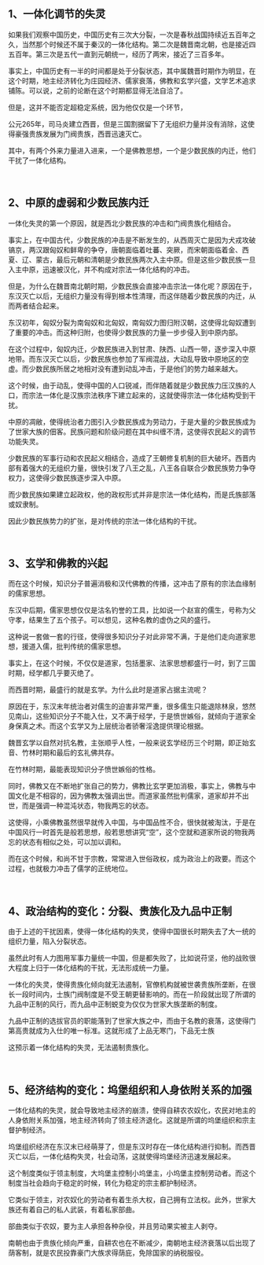 <h2>1、一体化调节的失灵</h2><p>如果我们观察中国历史，中国历史有三次大分裂，一次是春秋战国持续近五百年之久，当然那个时候还不属于秦汉的一体化结构。第二次是魏晋南北朝，也是接近四五百年。第三次是五代一直到元朝统一，经历了两宋，接近了三百多年。</p><p>事实上，中国历史有一半的时间都是处于分裂状态，其中属魏晋时期作为明显，在这个时期，地主经济转化为庄园经济、儒家衰落，佛教和玄学兴盛，文学艺术追求铺陈。可以说，之前的论断在这个时期都显得无法自洽了。</p><p>但是，这并不能否定超稳定系统，因为他仅仅是一个环节，</p><p>公元265年，司马炎建立西晋，但是三国割据留下了无组织力量并没有消除，这使得豪强贵族发展为门阀贵族，西晋迅速灭亡。</p><p>其中，有两个外来力量进入进来，一个是佛教思想，一个是少数民族的内迁，他们干扰了一体化结构。</p><p class="ztext-empty-paragraph"><br/></p><h2>2、中原的虚弱和少数民族内迁</h2><p>一体化失灵的第一个原因，就是西北少数民族的冲击和门阀贵族化相结合。</p><p>事实上，在中国古代，少数民族的冲击是不断发生的，从西周灭亡是因为犬戎攻破镐京，两汉跟匈奴和鲜卑的争夺，唐朝面临着吐蕃、突厥，而宋朝面临着金、西夏、辽、蒙古，最后元朝和清朝是少数民族两次入主中原。但是这些少数民族一旦入主中原，迅速被汉化，并不构成对宗法一体化结构的冲击。</p><p>但是，为什么在魏晋南北朝时期，少数民族会直接冲击宗法一体化呢？原因在于，东汉灭亡以后，无组织力量没有得到根本性清理，而这伴随着少数民族的内迁，从而两者结合起来。</p><p>东汉初年，匈奴分裂为南匈奴和北匈奴，南匈奴力图归附汉朝，这使得北匈奴遭到了重要的冲击。而这种归附，也使得少数民族的力量一步步侵入到中原内部。</p><p>在这个过程中，匈奴内迁，少数民族进入到甘肃、陕西、山西一带，逐步深入中原地带。而东汉灭亡以后，少数民族也参加了军阀混战，大动乱导致中原地区的空虚。而少数民族所居之地相对没有遭到动乱冲击，于是他们的势力越来越大。</p><p>这个时候，由于动乱，使得中国的人口锐减，而伴随着就是少数民族力压汉族的人口，而宗法一体化是汉族宗法秩序下建立起来的，这就使得宗法一体化结构受到干扰。</p><p>中原的凋敝，使得统治者力图引入少数民族成为劳动力，于是大量的少数民族成为了世家大族的佃客。民族问题和阶级问题在其中纠缠不清，这使得农民起义的调节功能失灵。</p><p>少数民族的军事行动和农民起义相结合，造成了王朝修复机制的巨大破坏。西晋内部有着强大的无组织力量，很快引发了八王之乱，八王各自联合少数民族势力争夺权力，这使得少数民族逐步深入中原。</p><p>而少数民族如果建立起政权，他的政权形式并非是宗法一体化结构，而是氏族部落或奴隶制。</p><p>因此少数民族势力的扩张，是对传统的宗法一体化结构的干扰。</p><p class="ztext-empty-paragraph"><br/></p><h2>3、玄学和佛教的兴起</h2><p>而在这个时候，知识分子普遍消极和汉代佛教的传播，这冲击了原有的宗法血缘制的儒家思想。</p><p>东汉中后期，儒家思想仅仅是沽名钓誉的工具，比如说一个赵宣的儒生，号称为父守孝，结果生了五个孩子。可以想见，这种名教的虚伪之风的盛行。</p><p>这种说一套做一套的行径，使得很多知识分子对此非常不满，于是他们走向道家思想，援道入儒，批判传统的儒家思想。</p><p>事实上，在这个时候，不仅仅是道家，包括墨家、法家思想都盛行一时，到了三国时期，经学都几乎要灭绝了。</p><p>而西晋时期，最盛行的就是玄学。为什么此时是道家占据主流呢？</p><p>原因在于，东汉末年统治者对儒生的迫害非常严重，很多儒生只能退除林泉，悠然见南山，这些知识分子不能入仕，又不满于经学，于是愤世嫉俗，就倾向于道家全身保真之术。而这个玄学又为上层统治者骄奢淫逸提供理论根据。</p><p>魏晋玄学以自然对抗名教，主张顺乎人性，一般来说玄学经历三个时期，即正始玄音、竹林时期和最后的玄礼佛共存。</p><p>在竹林时期，最能表现知识分子愤世嫉俗的性格。</p><p>同时，佛教又在不断地扩张自己的势力，佛教比玄学更加消极，事实上，佛教与中国文化是不相容的，因为佛教太强调出世。而道家虽然批判儒家，道家却并不出世，而是强调一种混沌状态，物我两忘的状态。</p><p>这使得，小乘佛教虽然很早就传入中国，与中国品性不合，很快就被淘汰，于是在中国风行一时首先是般若思想，般若思想讲究“空”，这个空就和道家所说的物我两忘的状态有相似之处，可以加以调和。</p><p>而在这个时候，和尚不甘于宗教，常常进入世俗政权，成为政治上的政要。而这个过程，也就极力冲击了儒学的正统地位。</p><p class="ztext-empty-paragraph"><br/></p><h2>4、政治结构的变化：分裂、贵族化及九品中正制</h2><p>由于上述的干扰因素，使得一体化结构的失灵，使得中国很长时期失去了大一统的组织力量，陷入分裂状态。</p><p>虽然此时有人力图用军事力量统一中国，但是都失败了，比如说苻坚，他的战败很大程度上归于一体化结构的干扰，无法形成统一力量。</p><p>一体化的失灵，使得贵族化倾向就无法遏制，官僚机构就被世袭贵族所垄断，在很长一段时间内，士族门阀制度是不受王朝更替影响的。而在一阶段就出现了所谓的九品中正制的风行，而九品中正制蜕变为仅仅为世家大族垄断的制度。</p><p>九品中正制的选拔官员的职能落到了世家大族之中，而由于名教的衰落，这使得门第高贵就成为入仕的唯一标准。这就形成了上品无寒门，下品无士族</p><p>这预示着一体化结构的失灵，无法遏制贵族化。</p><p class="ztext-empty-paragraph"><br/></p><h2>5、经济结构的变化：坞堡组织和人身依附关系的加强</h2><p>一体化结构的失灵，就会导致地主经济的崩溃，使得自耕农农奴化，农民对地主的人身依附关系加强，地主经济转向了领主经济退化。这就是所谓的坞堡组织和宗主督护制经济。</p><p>坞堡组织经济在东汉末已经萌芽了，但是东汉时存在一体化结构进行抑制。而西晋灭亡以后，一体化结构失灵，社会动荡，这就使得坞堡经济迅速发展起来。</p><p>这个制度类似于领主制度，大坞堡主控制小坞堡主，小坞堡主控制劳动者。而这个制度当社会趋向于稳定的时候，转化为稳定的宗主都护制经济。</p><p>它类似于领主，对农奴化的劳动者有着生杀大权，自己拥有立法权。此外，世家大族还有着自己的私人武装，有着私家部曲。</p><p>部曲类似于农奴，要为主人承担各种杂役，并且劳动果实被主人剥夺。</p><p>南朝也由于贵族化倾向严重，自耕农也在不断减少，南朝地主经济衰落以后出现了荫客制，就是农民投靠豪门大族求得荫庇，免除国家的纳税服役。</p><p></p><p></p><p></p>